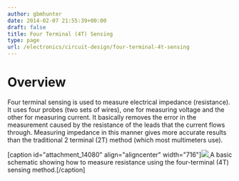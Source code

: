 ```yaml
---
author: gbmhunter
date: 2014-02-07 21:55:39+00:00
draft: false
title: Four Terminal (4T) Sensing
type: page
url: /electronics/circuit-design/four-terminal-4t-sensing
---
```


# Overview




Four terminal sensing is used to measure electrical impedance (resistance). It uses four probes (two sets of wires), one for measuring voltage and the other for measuring current. It basically removes the error in the measurement caused by the resistance of the leads that the current flows through. Measuring impedance in this manner gives more accurate results than the traditional 2 terminal (2T) method (which most multimeters use).


[caption id="attachment_14080" align="aligncenter" width="716"][![](http://blog.mbedded.ninja/wp-content/uploads/2014/02/four-terminal-sensing-method-basic-schematic-showing-measuring-method.png)
](http://blog.mbedded.ninja/wp-content/uploads/2014/02/four-terminal-sensing-method-basic-schematic-showing-measuring-method.png) A basic schematic showing how to measure resistance using the four-terminal (4T) sensing method.[/caption]
